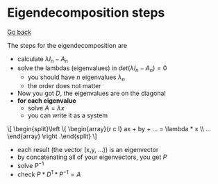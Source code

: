 # Eigendecomposition steps

[Go back](../index.md#eigendecomposition-of-a-matrix)

The steps for the eigendecomposition are

* calculate $\lambda{I_n}-A_n$
* solve the lambdas (eigenvalues) in $det(\lambda{I_n}-A_n) = 0$
  * you should have $n$ eigenvalues $\lambda_n$
  * the order does not matter
* Now you got $D$, the eigenvalues are on the diagonal
* **for each eigenvalue**
  * solve $A = \lambda x$
  * you can write it as a system

<div>
\[
\begin{split}\left \{
\begin{array}{r c l}
ax + by + ... = \lambda * x \\
...
\end{array}
\right .\end{split}
\]
</div>

* each result (the vector (x,y, ...)) is an eigenvector
* by concatenating all of your eigenvectors, you get $P$
* solve $P^{-1}$
* check $P*D^1*P^{-1}=A$